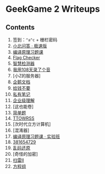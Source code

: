 # GeekGame 2 Writeups


## Contents
1. 签到：`^a^c` + 栅栏密码
2. [小北问答 · 极速版](quiz.md)
3. [编译原理习题课](compiler.md)
4. [Flag Checker](checker.md)
5. [智慧检测器](wisdom.md)
6. [我用108天录了个音](dub.md)
7. [小Z的服务器]
8. [企鹅文档](doc.md)
9. [给钱不要](vme50.md)
10. [私有笔记](lessor_lord.md)
11. [企业级理解](t4shell.md)
12. [这也能卷]
13. [简单题](easy.md)
14. [TTOWRSS](gdb.md)
15. [次时代立方计算机]
16. [混淆器]
17. [编译原理习题课 · 实验班](rust_unsound.md)
18. [381654729](number.md)
19. [乱码还原](buddha.md)
20. [奇怪的加密]
21. [扫雷II](sweeper.md)
22. [方程组](equation.md)


